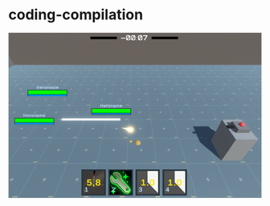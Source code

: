 # coding-compilation

![first ever hyper-dyper imagery of current mt project status](MT_State1st.png)
